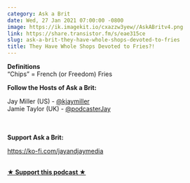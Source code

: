 ```yaml
---
category: Ask a Brit
date: Wed, 27 Jan 2021 07:00:00 -0800
image: https://ik.imagekit.io/cxazzw3yew//AskABritv4.png
link: https://share.transistor.fm/s/eae315ce
slug: ask-a-brit-they-have-whole-shops-devoted-to-fries
title: They Have Whole Shops Devoted to Fries?!
---
```


<p><strong>Definitions<br /></strong>“Chips” = French (or Freedom) Fries </p><p><strong>Follow the Hosts of Ask a Brit:</strong></p><p>Jay Miller (US) - <a href="https://twitter.com/kjaymiller">@kjaymiller</a><br />Jamie Taylor (UK) - <a href="https://twitter.com/podcasterJay">@podcasterJay<br /></a><br /></p><p><strong><br />Support Ask a Brit:</strong></p><p><a href="https://ko-fi.com/jayandjaymedia">https://ko-fi.com/jayandjaymedia<br /></a><br /></p><p><strong><a href="https://ko-fi.com/jayandjaymedia" rel="payment" title="★ Support this podcast ★">★ Support this podcast ★</a></strong></p>